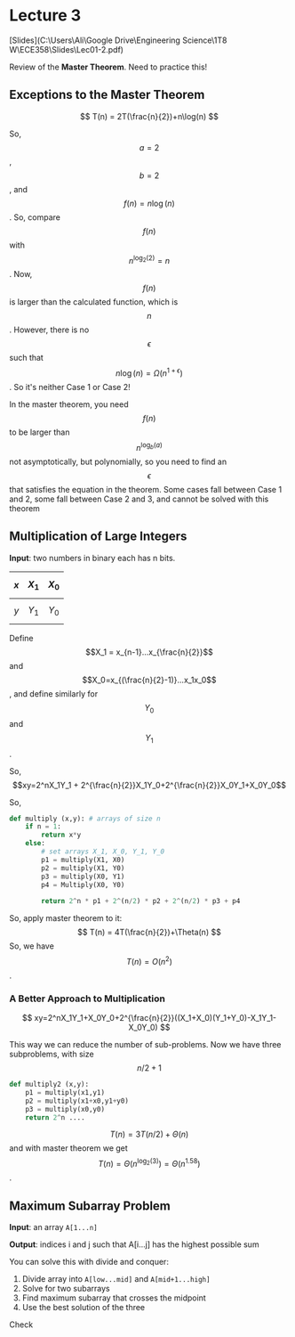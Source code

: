 # Lecture 3

[Slides](C:\Users\Ali\Google Drive\Engineering Science\1T8 W\ECE358\Slides\Lec01-2.pdf)

Review of the **Master Theorem**. Need to practice this!

## Exceptions to the Master Theorem

$$
T(n) = 2T(\frac{n}{2})+n\log(n)
$$

So, $$a=2$$, $$b=2$$, and $$f(n)=n\log(n)$$. So, compare $$f(n)$$ with $$n^{\log_{2}(2)}=n$$. Now, $$f(n)$$ is larger than the calculated function, which is $$n$$. However, there is no $$\epsilon$$ such that $$n\log(n)=\Omega(n^{1+\epsilon})$$. So it's neither Case 1 or Case 2!

In the master theorem, you need $$f(n)$$ to be larger than $$n^{\log_{b}(a)}$$ not asymptotically, but polynomially, so you need to find an $$\epsilon$$ that satisfies the equation in the theorem. Some cases fall between Case 1 and 2, some fall between Case 2 and 3, and cannot be solved with this theorem


## Multiplication of Large Integers

**Input**: two numbers in binary each has n bits. 

| $$x$$  | $$X_1$$ | $$X_0$$ |
| ---- | ----- | ----- |
| $$y$$  | $$Y_1$$ | $$Y_0$$ |

Define $$X_1 = x_{n-1}...x_{\frac{n}{2}}$$ and $$X_0=x_{(\frac{n}{2}-1)}...x_1x_0$$, and define similarly for $$Y_0$$ and $$Y_1$$.

So, $$xy=2^nX_1Y_1 + 2^{\frac{n}{2}}X_1Y_0+2^{\frac{n}{2}}X_0Y_1+X_0Y_0$$

So,

```python
def multiply (x,y): # arrays of size n
	if n = 1:
		return x*y
	else:
		# set arrays X_1, X_0, Y_1, Y_0
		p1 = multiply(X1, X0)
		p2 = multiply(X1, Y0)
		p3 = multiply(X0, Y1)
		p4 = Multiply(X0, Y0)
		
		return 2^n * p1 + 2^(n/2) * p2 + 2^(n/2) * p3 + p4
```

 So, apply master theorem to it:
$$
T(n) = 4T(\frac{n}{2})+\Theta(n)
$$
So, we have $$T(n) = O(n^2)$$.

### A Better Approach to Multiplication

$$
xy=2^nX_1Y_1+X_0Y_0+2^{\frac{n}{2}}((X_1+X_0)(Y_1+Y_0)-X_1Y_1-X_0Y_0)
$$

This way we can reduce the number of sub-problems. Now we have three subproblems, with size $$n/2+1$$

```python
def multiply2 (x,y):
	p1 = multiply(x1,y1)
    p2 = multiply(x1+x0,y1+y0)
    p3 = multiply(x0,y0)
    return 2^n ....
```

$$T(n) = 3T(n/2)+\Theta(n)$$ and with master theorem we get $$T(n)=\Theta(n^{\log_2(3)})=\Theta(n^{1.58})$$.

## Maximum Subarray Problem

**Input**: an array ```A[1...n]``` 

**Output**: indices i and j such that A[i...j] has the highest possible sum

You can solve this with divide and conquer:

1. Divide array into ```A[low...mid]``` and ```A[mid+1...high]```
2. Solve for two subarrays
3. Find maximum subarray  that crosses the midpoint 
4. Use the best solution of the three

Check 